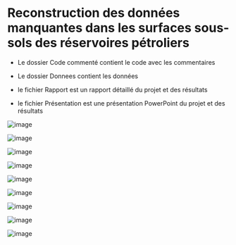 # Reconstruction des données manquantes dans les surfaces sous-sols des réservoires pétroliers

* Le dossier Code commenté contient le code avec les commentaires 

* Le dossier Donnees contient les données

* le fichier Rapport est un rapport détaillé du projet et des résultats

* le fichier Présentation est une présentation PowerPoint du projet et des résultats


![image](https://user-images.githubusercontent.com/61042712/161514206-f6f87791-5df8-49eb-aa60-1fee2fb3a528.png)

![image](https://user-images.githubusercontent.com/61042712/161514325-f1ad926f-4895-4564-b889-5406e796975b.png)

![image](https://user-images.githubusercontent.com/61042712/161514388-e42cf485-2a44-410d-b349-d7144cf8be3f.png)

![image](https://user-images.githubusercontent.com/61042712/161514436-9ae0fe6e-4c2b-44e1-99a1-42a90a9fe364.png)

![image](https://user-images.githubusercontent.com/61042712/161514487-76a3ea52-bf97-48b0-b528-f6068bccd32f.png)

![image](https://user-images.githubusercontent.com/61042712/161514548-20223f2a-befb-4584-85f8-6dd6e5b3267c.png)

![image](https://user-images.githubusercontent.com/61042712/161514596-2c117a02-370b-4818-a035-a546d6fa0936.png)

![image](https://user-images.githubusercontent.com/61042712/161514694-6a35383f-49f2-47d7-b67c-5f858d321e2a.png)

![image](https://user-images.githubusercontent.com/61042712/161514751-889a79f1-4ec7-44a1-ac58-d4ad6b6471cb.png)








